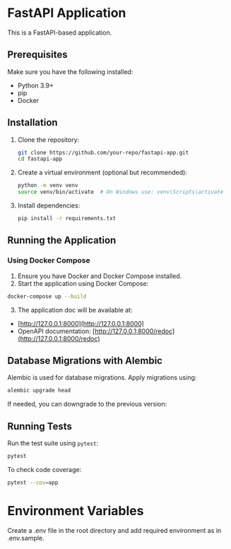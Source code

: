 # FastAPI Application

This is a FastAPI-based application.

## Prerequisites

Make sure you have the following installed:
- Python 3.9+
- pip
- Docker

## Installation

1. Clone the repository:
   ```bash
   git clone https://github.com/your-repo/fastapi-app.git
   cd fastapi-app
   ```

2. Create a virtual environment (optional but recommended):
   ```bash
   python -m venv venv
   source venv/bin/activate  # On Windows use: venv\Scripts\activate
   ```

3. Install dependencies:
   ```bash
   pip install -r requirements.txt
   ```

## Running the Application

### Using Docker Compose

1. Ensure you have Docker and Docker Compose installed.
2. Start the application using Docker Compose:
```bash
docker-compose up --build
```
3. The application doc will be available at:
- [http://127.0.0.1:8000](http://127.0.0.1:8000)
- OpenAPI documentation: [http://127.0.0.1:8000/redoc](http://127.0.0.1:8000/redoc)

## Database Migrations with Alembic
Alembic is used for database migrations.
Apply migrations using:
```bash
alembic upgrade head
```

If needed, you can downgrade to the previous version:
## Running Tests

Run the test suite using `pytest`:
```bash
pytest
```

To check code coverage:
```bash
pytest --cov=app
```

# Environment Variables
Create a .env file in the root directory and add required environment as in .env.sample.